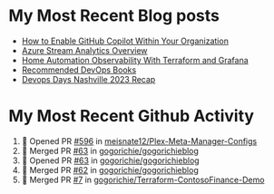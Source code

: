 # My Most Recent Blog posts
<!-- BLOG-POST-LIST:START -->
- [How to Enable GitHub Copilot Within Your Organization](https://www.gogorichie.com/blog/microsoft/githubcopilot-enabling/)
- [Azure Stream Analytics Overview](https://www.gogorichie.com/blog/microsoft/azure-stream-analytics-overview/)
- [Home Automation Observability With Terraform and Grafana](https://www.gogorichie.com/blog/homeautomationobservability/)
- [Recommended DevOps Books](https://www.gogorichie.com/blog/recommendeddevopsbooks/)
- [Devops Days Nashville 2023 Recap](https://www.gogorichie.com/blog/devopsdaysnashville2023recap/)
<!-- BLOG-POST-LIST:END -->


# My Most Recent Github Activity
<!--START_SECTION:activity-->
1. 💪 Opened PR [#596](https://github.com/meisnate12/Plex-Meta-Manager-Configs/pull/596) in [meisnate12/Plex-Meta-Manager-Configs](https://github.com/meisnate12/Plex-Meta-Manager-Configs)
2. 🎉 Merged PR [#63](https://github.com/gogorichie/gogorichieblog/pull/63) in [gogorichie/gogorichieblog](https://github.com/gogorichie/gogorichieblog)
3. 💪 Opened PR [#63](https://github.com/gogorichie/gogorichieblog/pull/63) in [gogorichie/gogorichieblog](https://github.com/gogorichie/gogorichieblog)
4. 🎉 Merged PR [#62](https://github.com/gogorichie/gogorichieblog/pull/62) in [gogorichie/gogorichieblog](https://github.com/gogorichie/gogorichieblog)
5. 🎉 Merged PR [#7](https://github.com/gogorichie/Terraform-ContosoFinance-Demo/pull/7) in [gogorichie/Terraform-ContosoFinance-Demo](https://github.com/gogorichie/Terraform-ContosoFinance-Demo)
<!--END_SECTION:activity-->


